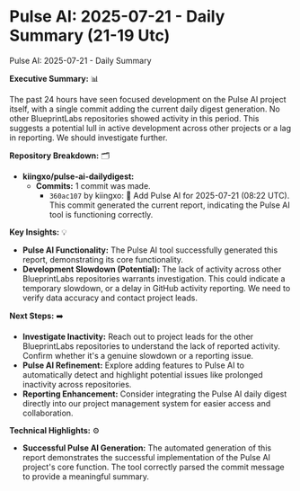 # Pulse AI: 2025-07-21 - Daily Summary (21-19 Utc)

Pulse AI: 2025-07-21 - Daily Summary

**Executive Summary:** 📊

The past 24 hours have seen focused development on the Pulse AI project itself, with a single commit adding the current daily digest generation.  No other BlueprintLabs repositories showed activity in this period. This suggests a potential lull in active development across other projects or a lag in reporting.  We should investigate further.


**Repository Breakdown:** 🗂️

* **kiingxo/pulse-ai-dailydigest:**
    * **Commits:** 1 commit was made.
        * `360ac107` by kiingxo: 🤖 Add Pulse AI for 2025-07-21 (08:22 UTC). This commit generated the current report, indicating the Pulse AI tool is functioning correctly.


**Key Insights:** 💡

* **Pulse AI Functionality:** The Pulse AI tool successfully generated this report, demonstrating its core functionality.
* **Development Slowdown (Potential):**  The lack of activity across other BlueprintLabs repositories warrants investigation. This could indicate a temporary slowdown, or a delay in GitHub activity reporting. We need to verify data accuracy and contact project leads.


**Next Steps:** ➡️

* **Investigate Inactivity:** Reach out to project leads for the other BlueprintLabs repositories to understand the lack of reported activity. Confirm whether it's a genuine slowdown or a reporting issue.
* **Pulse AI Refinement:** Explore adding features to Pulse AI to automatically detect and highlight potential issues like prolonged inactivity across repositories.
* **Reporting Enhancement:** Consider integrating the Pulse AI daily digest directly into our project management system for easier access and collaboration.


**Technical Highlights:** ⚙️

* **Successful Pulse AI Generation:** The automated generation of this report demonstrates the successful implementation of the Pulse AI project's core function.  The tool correctly parsed the commit message to provide a meaningful summary.
